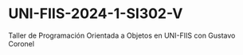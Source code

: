# UNI-FIIS-2024-1-SI302-V
Taller de Programación Orientada a Objetos en UNI-FIIS con Gustavo Coronel
